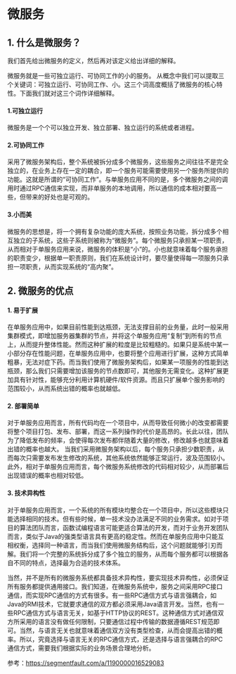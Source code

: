 # 微服务
## 1. 什么是微服务？
我们首先给出微服务的定义，然后再对该定义给出详细的解释。

微服务就是一些可独立运行、可协同工作的小的服务。
从概念中我们可以提取三个关键词：可独立运行、可协同工作、小。这三个词高度概括了微服务的核心特性。下面我们就对这三个词作详细解释。

#### 1.可独立运行
微服务是一个个可以独立开发、独立部署、独立运行的系统或者进程。

#### 2.可协同工作
采用了微服务架构后，整个系统被拆分成多个微服务，这些服务之间往往不是完全独立的，在业务上存在一定的耦合，即一个服务可能需要使用另一个服务所提供的功能。这就是所谓的“可协同工作”。与单服务应用不同的是，多个微服务之间的调用时通过RPC通信来实现，而非单服务的本地调用，所以通信的成本相对要高一些，但带来的好处也是可观的。

#### 3.小而美
微服务的思想是，将一个拥有复杂功能的庞大系统，按照业务功能，拆分成多个相互独立的子系统，这些子系统则被称为“微服务”。每个微服务只承担某一项职责，从而相对于单服务应用来说，微服务的体积是“小”的。小也就意味着每个服务承担的职责变少，根据单一职责原则，我们在系统设计时，要尽量使得每一项服务只承担一项职责，从而实现系统的“高内聚”。

## 2. 微服务的优点
#### 1. 易于扩展
在单服务应用中，如果目前性能到达瓶颈，无法支撑目前的业务量，此时一般采用集群模式，即增加服务器集群的节点，并将这个单服务应用“复制”到所有的节点上，从而提升整体性能。然而这种扩展的粒度是比较粗糙的。如果只是系统中某一小部分存在性能问题，在单服务应用中，也要将整个应用进行扩展，这种方式简单粗暴，无法对症下药。而当我们使用了微服务架构后，如果某一项服务的性能到达瓶颈，那么我们只需要增加该服务的节点数即可，其他服务无需变化。这种扩展更加具有针对性，能够充分利用计算机硬件/软件资源。而且只扩展单个服务影响的范围较小，从而系统出错的概率也就越低。

#### 2. 部署简单
对于单服务应用而言，所有代码均在一个项目中，从而导致任何微小的改变都需要将整个项目打包、发布、部署，而这一系列操作的代价是高昂的。长此以往，团队为了降低发布的频率，会使得每次发布都伴随着大量的修改，修改越多也就意味着出错的概率也越大。
当我们采用微服务架构以后，每个服务只承担少数职责，从而每次只需要发布发生修改的系统，其他系统依然能够正常运行，波及范围较小。此外，相对于单服务应用而言，每个微服务系统修改的代码相对较少，从而部署后出现错误的概率也相对较低。

#### 3. 技术异构性
对于单服务应用而言，一个系统的所有模块均整合在一个项目中，所以这些模块只能选择相同的技术。但有些时候，单一技术没办法满足不同的业务需求。如对于项目的算法团队而言，函数试编程语言可能更适合算法的开发，而对于业务开发团队而言，类似于Java的强类型语言具有更高的稳定性。然而在单服务应用中只能互相权衡，选择同一种语言，而当我们使用微服务结构后，这个问题就能够引刃而解。我们将一个完整的系统拆分成了多个独立的服务，从而每个服务都可以根据各自不同的特点，选择最为合适的技术体系。

当然，并不是所有的微服务系统都具备技术异构性，要实现技术异构性，必须保证所有服务都提供通用接口。我们知道，在微服务系统中，服务之间采用RPC接口通信，而实现RPC通信的方式有很多。有一些RPC通信方式与语言强耦合，如Java的RMI技术，它就要求通信的双方都必须采用Java语言开发。当然，也有一些RPC通信方式与语言无关，如基于HTTP协议的REST。这种通信方式对通信双方所采用的语言没有做任何限制，只要通信过程中传输的数据遵循REST规范即可。当然，与语言无关也就意味着通信双方没有类型检查，从而会提高出错的概率。所以，究竟选择与语言无关的RPC通信方式，还是选择与语言强耦合的RPC通信方式，需要我们根据实际的业务场景合理地分析。

参考：https://segmentfault.com/a/1190000016529083
